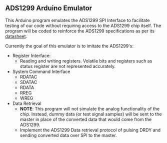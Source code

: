 ## ADS1299 Arduino Emulator

This Arduino program emulates the ADS1299 SPI Interface to facilitate testing of our code without requiring access to the ADS1299 chip itself.
The program will be coded to reinforce the ADS1299 specifications as per its [datasheet](https://github.com/neurotechuoft/Biosignals-Board/tree/master/code/digital/doc/ads1299.pdf).

Currently the goal of this emulator is to imitate the ADS1299's:
  - Register Interface:
    - Reading and writing registers. Volatile bits and registers such as status register are not represented accurately.
  - System Command Interface
    - RDATAC
    - SDATAC
    - RDATA
    - RREG
    - WREG
  - Data Retrieval 
    - **NOTE**: This program will not simulate the analog functionality of the chip. Instead, dummy data (or test signal samples) will be sent to the master in place of the converted data that would come from the ADS1299.
    - Implement the ADS1299 Data retrieval protocol of pulsing DRDY and sending converted data over SPI to the master.
    
